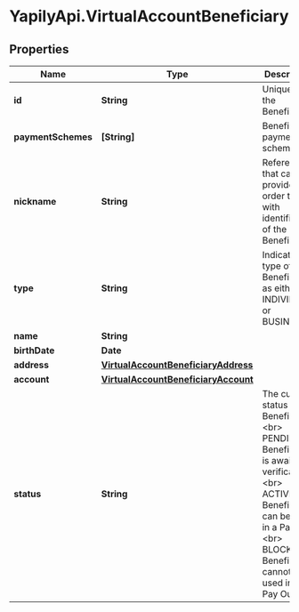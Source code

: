 # YapilyApi.VirtualAccountBeneficiary

## Properties

Name | Type | Description | Notes
------------ | ------------- | ------------- | -------------
**id** | **String** | Unique id of the Beneficiary | [optional] 
**paymentSchemes** | **[String]** | Beneficiary payment schemes | [optional] 
**nickname** | **String** | Reference that can be provided in order to help with identification of the Beneficiary | [optional] 
**type** | **String** | Indicates the type of Beneficiary as either a INDIVIDUAL or BUSINESS | [optional] 
**name** | **String** |  | [optional] 
**birthDate** | **Date** |  | [optional] 
**address** | [**VirtualAccountBeneficiaryAddress**](VirtualAccountBeneficiaryAddress.md) |  | [optional] 
**account** | [**VirtualAccountBeneficiaryAccount**](VirtualAccountBeneficiaryAccount.md) |  | [optional] 
**status** | **String** | The current status of the Beneficiary &lt;br&gt; PENDING - Beneficiary is awaiting verification &lt;br&gt; ACTIVE - Beneficiary can be used in a Pay Out &lt;br&gt; BLOCKED - Beneficiary cannot be used in a Pay Out | [optional] 



